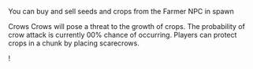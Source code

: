 You can buy and sell seeds and crops from the Farmer NPC in spawn


Crows
Crows will pose a threat to the growth of crops. The probability of crow attack is currently 00% chance of occurring. Players can protect crops in a chunk by placing scarecrows.

!
